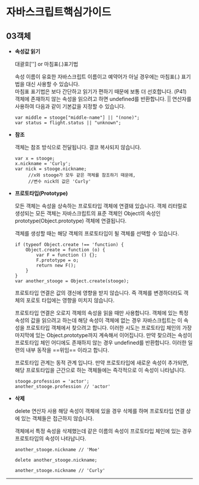 # 자바스크립트핵심가이드
## 03객체 


* **속성값 읽기**
	
	대괄호[''] or 마침표(.)표기법
    
	 속성 이름이 유효한 자바스크립트 이름이고 예약어가 아닐 경우에는 마침표(.) 표기법을 대신 사용할 수 있습니다.  
	마침표 표기법은 보다 간단하고 읽기가 편하기 때문에 보통 더 선호합니다. (P41)
	객체에 존재하지 않는 속성을 읽으려고 하면 undefined를 반환합니다. || 연산자를 사용하여 다음과 같이 기본값을 지정할 수 있습니다.

	```
	var middle = stooge["middle-name"] || "(none)";
	var status = flight.status || "unknown";
	```
	


* **참조**

	객체는 참조 방식으로 전달됩니다. 결코 복사되지 않습니다.
    ```
    var x = stooge;
    x.nickname = 'Curly';
    var nick = stooge.nickname;
    	 //x와 stooge가 모두 같은 객체를 참조하기 때문에,
         //변수 nick의 값은 'Curly'
    ```
   
    
* **프로토타입(Prototype)**

	모든 객체는 속성을 상속하는 프로토타입 객체에 연결돼 있습니다. 객체 리터럴로 생성되는 모든 객체는 자바스크립트의 표준 객체인 Object의 속성인 prototype(Object.prototype) 객체에 연결됩니다.
    
    객체를 생성할 때는 해당 객체의 프로토타입이 될 객체를 선택할 수 있습니다. 
    
    ```
    if (typeof Object.create !== 'function) {
    	Object.create = function (o) {
        	var F = function () {};
            F.prototype = o;
            return new F();
        }
    }
    var another_stooge = Object.create(stooge);
    ```
    
	프로토타입 연결은 값의 갱신에 영향을 받지 않습니다. 즉 객체를 변경하더라도 객체의 포로토 타입에는 영향을 미치지 않습니다. 
    
    프로토타입 연결은 오로지 객체의 속성을 읽을 때만 사용합니다. 객체에 있는 특정 속성의 값을 읽으려고 하는데 해당 속성이 객체에 없는 경우 자바스크립트는 이 속성을 프로토타입 객체에서 찾으려고 합니다. 이러한 시도는 프로토타입 체인의 가장 마지막에 있는 Object.prototype까지 계속해서 이어집니다. 만약 찾으려는 속성이 프로토타입 체인 어디에도 존재하지 않는 경우 undefined를 반환합니다. 이러한 일련의 내부 동작을 ==위임== 이라고 합니다.
    
    프로토타입 관계는 동적 관계 입니다. 만약 프로토타입에 새로운 속성이 추가되면, 해당 프로토타입을 근간으로 하는 객체들에는 즉각적으로 이 속성이 나타납니다.
    
    ```
    stooge.profession = 'actor';
    another_stooge.profession // 'actor'
    ```
    
* **삭제**

	delete 연산자 사용
    해당 속성이 객체에 있을 경우 삭제를 하며 프로토타입 연결 상에 있는 객체들은 접근하지 않습니다.
    
    객체에서 특정 속성을 삭제했는데 같은 이름의 속성이 프로토타입 체인에 있는 경우 프로토타입의 속성이 나타납니다.
    
    ```
    another_stooge.nickname // 'Moe'
    
    delete another_stooge.nickname;
    
    another_stooge.nickname // 'Curly'
    ```





------------

